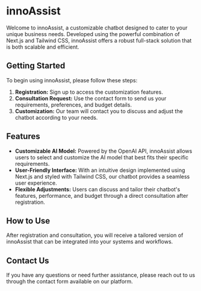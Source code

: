 # innoAssist

Welcome to innoAssist, a customizable chatbot designed to cater to your unique business needs. Developed using the powerful combination of Next.js and Tailwind CSS, innoAssist offers a robust full-stack solution that is both scalable and efficient.

## Getting Started

To begin using innoAssist, please follow these steps:

1. **Registration:** Sign up to access the customization features.
2. **Consultation Request:** Use the contact form to send us your requirements, preferences, and budget details.
3. **Customization:** Our team will contact you to discuss and adjust the chatbot according to your needs.

## Features

- **Customizable AI Model:** Powered by the OpenAI API, innoAssist allows users to select and customize the AI model that best fits their specific requirements.
- **User-Friendly Interface:** With an intuitive design implemented using Next.js and styled with Tailwind CSS, our chatbot provides a seamless user experience.
- **Flexible Adjustments:** Users can discuss and tailor their chatbot's features, performance, and budget through a direct consultation after registration.


## How to Use

After registration and consultation, you will receive a tailored version of innoAssist that can be integrated into your systems and workflows.

## Contact Us

If you have any questions or need further assistance, please reach out to us through the contact form available on our platform.



